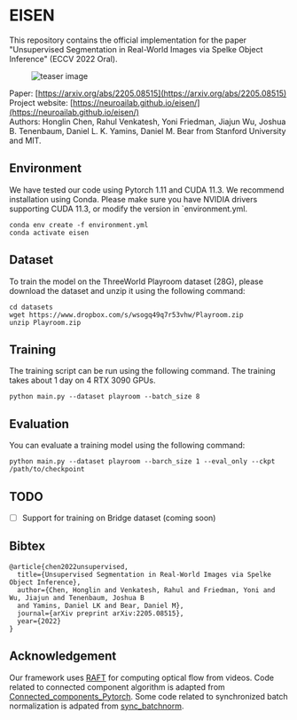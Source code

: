 # EISEN

This repository contains the official implementation for the paper "Unsupervised Segmentation in Real-World Images via Spelke Object Inference" (ECCV 2022 Oral). 

<figure style="max-width:842px;" class="image-figure">
<img src="./teaser.gif" alt="teaser image"/>
</figure>

Paper: [https://arxiv.org/abs/2205.08515](https://arxiv.org/abs/2205.08515) \
Project website: [https://neuroailab.github.io/eisen/](https://neuroailab.github.io/eisen/) \
Authors: Honglin Chen, Rahul Venkatesh, Yoni Friedman, Jiajun Wu, Joshua B. Tenenbaum, Daniel L. K. Yamins, Daniel M. Bear from Stanford University and MIT.

## Environment
We have tested our code using Pytorch 1.11 and CUDA 11.3. We recommend installation using Conda. Please make sure you have NVIDIA drivers supporting CUDA 11.3, or modify the version in `environment.yml. 

```
conda env create -f environment.yml
conda activate eisen
```

## Dataset
To train the model on the ThreeWorld Playroom dataset (28G), please download the dataset and unzip it using the following command:
```
cd datasets
wget https://www.dropbox.com/s/wsogq49q7r53vhw/Playroom.zip
unzip Playroom.zip
```

## Training
The training script can be run using the following command. The training takes about 1 day on 4 RTX 3090 GPUs. 
```
python main.py --dataset playroom --batch_size 8
```

## Evaluation
You can evaluate a training model using the following command: 
```
python main.py --dataset playroom --barch_size 1 --eval_only --ckpt /path/to/checkpoint
```

## TODO
-[ ] Support for training on Bridge dataset (coming soon)

## Bibtex
```
@article{chen2022unsupervised,
  title={Unsupervised Segmentation in Real-World Images via Spelke Object Inference},
  author={Chen, Honglin and Venkatesh, Rahul and Friedman, Yoni and Wu, Jiajun and Tenenbaum, Joshua B
  and Yamins, Daniel LK and Bear, Daniel M},
  journal={arXiv preprint arXiv:2205.08515},
  year={2022}
}
```

## Acknowledgement
Our framework uses [RAFT](https://github.com/princeton-vl/RAFT) for computing optical flow from videos. Code related to connected component algorithm is adapted from [Connected_components_Pytorch](https://github.com/zsef123/Connected_components_PyTorch). Some code related to synchronized batch normalization is adpated from [sync_batchnorm](https:/github.com/zengxianyu/sync_batchnorm).
